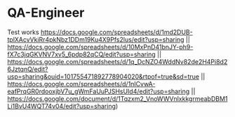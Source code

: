 # QA-Engineer
Test works
https://docs.google.com/spreadsheets/d/1md2DUB-tplXAcvVkiRr4pkNbz1DDm19Ku4X9Pfs2lus/edit?usp=sharing ||
https://docs.google.com/spreadsheets/d/10MxPnD41bnJY-ph9-fX7c3jqGKVNV7xv5_6pdp82qCQ/edit?usp=sharing ||
https://docs.google.com/spreadsheets/d/1q_DcNZO4WddNv82de2H4Pi8d26JztqnQ/edit?usp=sharing&ouid=101755471892778904020&rtpof=true&sd=true ||
https://docs.google.com/spreadsheets/d/1nICvwA-eafPrqGR0rdooxjbV7u_gWmFaUuPJSHsUId4/edit?usp=sharing ||
https://docs.google.com/document/d/1Tqzxm2_VnoWWVnlxkkgrmeabDBM1Li1BvU4WQT74v04/edit?usp=sharing)
